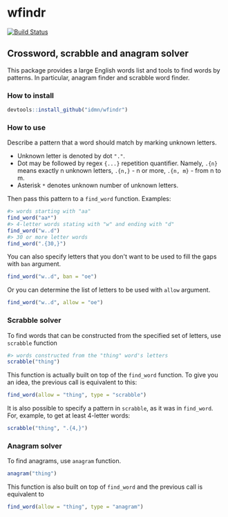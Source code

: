 
<!-- README.md is generated from README.Rmd. Please edit that file -->
wfindr
======

[![Build Status](https://travis-ci.org/idmn/wfindr.png?branch=master)](https://travis-ci.org/idmn/wfindr)

Crossword, scrabble and anagram solver
--------------------------------------

This package provides a large English words list and tools to find words by patterns. In particular, anagram finder and scrabble word finder.

### How to install

``` r
devtools::install_github("idmn/wfindr")
```

### How to use

Describe a pattern that a word should match by marking unknown letters.

-   Unknown letter is denoted by dot `"."`.
-   Dot may be followed by regex `{...}` repetition quantifier. Namely, `.{n}` means exactly n unknown letters, `.{n,}` - n or more, `.{n, m}` - from n to m.
-   Asterisk `*` denotes unknown number of unknown letters.

Then pass this pattern to a `find_word` function. Examples:

``` r
#> words starting with "aa"
find_word("aa*")
#> 4-letter words stating with "w" and ending with "d"
find_word("w..d")
#> 30 or more letter words
find_word(".{30,}")
```

You can also specify letters that you don't want to be used to fill the gaps with `ban` argument.

``` r
find_word("w..d", ban = "oe")
```

Or you can determine the list of letters to be used with `allow` argument.

``` r
find_word("w..d", allow = "oe")
```

### Scrabble solver

To find words that can be constructed from the specified set of letters, use `scrabble` function

``` r
#> words constructed from the "thing" word's letters
scrabble("thing")
```

This function is actually built on top of the `find_word` function. To give you an idea, the previous call is equivalent to this:

``` r
find_word(allow = "thing", type = "scrabble")
```

It is also possible to specify a pattern in `scrabble`, as it was in `find_word`. For, example, to get at least 4-letter words:

``` r
scrabble("thing", ".{4,}")
```

### Anagram solver

To find anagrams, use `anagram` function.

``` r
anagram("thing")
```

This function is also built on top of `find_word` and the previous call is equivalent to

``` r
find_word(allow = "thing", type = "anagram")
```
